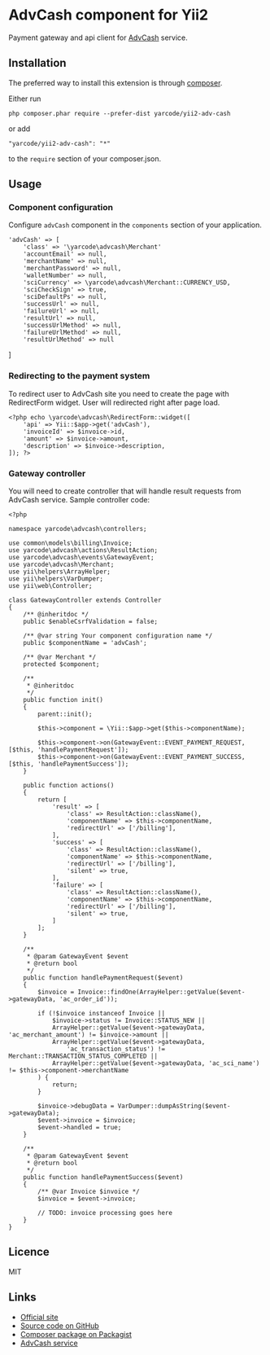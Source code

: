 # AdvCash component for Yii2 #

Payment gateway and api client for [AdvCash](http://yiidreamteam.com/link/adv-cash) service.

## Installation ##

The preferred way to install this extension is through [composer](http://getcomposer.org/download/).

Either run

    php composer.phar require --prefer-dist yarcode/yii2-adv-cash

or add

    "yarcode/yii2-adv-cash": "*"

to the `require` section of your composer.json.

## Usage ##

### Component configuration ###

Configure `advCash` component in the `components` section of your application.

    'advCash' => [
        'class' => '\yarcode\advcash\Merchant'
        'accountEmail' => null,
        'merchantName' => null,
        'merchantPassword' => null,
        'walletNumber' => null,
        'sciCurrency' => \yarcode\advcash\Merchant::CURRENCY_USD,
        'sciCheckSign' => true,
        'sciDefaultPs' => null,
        'successUrl' => null,
        'failureUrl' => null,
        'resultUrl' => null,
        'successUrlMethod' => null,
        'failureUrlMethod' => null,
        'resultUrlMethod' => null
   ]
    
### Redirecting to the payment system ###

To redirect user to AdvCash site you need to create the page with RedirectForm widget.
User will redirected right after page load.

    <?php echo \yarcode\advcash\RedirectForm::widget([
        'api' => Yii::$app->get('advCash'),
        'invoiceId' => $invoice->id,
        'amount' => $invoice->amount,
        'description' => $invoice->description,
    ]); ?>

### Gateway controller ###

You will need to create controller that will handle result requests from AdvCash service.
Sample controller code:

    <?php
    
    namespace yarcode\advcash\controllers;
    
    use common\models\billing\Invoice;
    use yarcode\advcash\actions\ResultAction;
    use yarcode\advcash\events\GatewayEvent;
    use yarcode\advcash\Merchant;
    use yii\helpers\ArrayHelper;
    use yii\helpers\VarDumper;
    use yii\web\Controller;
    
    class GatewayController extends Controller
    {
        /** @inheritdoc */
        public $enableCsrfValidation = false;
    
        /** @var string Your component configuration name */
        public $componentName = 'advCash';
    
        /** @var Merchant */
        protected $component;
    
        /**
         * @inheritdoc
         */
        public function init()
        {
            parent::init();
    
            $this->component = \Yii::$app->get($this->componentName);
    
            $this->component->on(GatewayEvent::EVENT_PAYMENT_REQUEST, [$this, 'handlePaymentRequest']);
            $this->component->on(GatewayEvent::EVENT_PAYMENT_SUCCESS, [$this, 'handlePaymentSuccess']);
        }
    
        public function actions()
        {
            return [
                'result' => [
                    'class' => ResultAction::className(),
                    'componentName' => $this->componentName,
                    'redirectUrl' => ['/billing'],
                ],
                'success' => [
                    'class' => ResultAction::className(),
                    'componentName' => $this->componentName,
                    'redirectUrl' => ['/billing'],
                    'silent' => true,
                ],
                'failure' => [
                    'class' => ResultAction::className(),
                    'componentName' => $this->componentName,
                    'redirectUrl' => ['/billing'],
                    'silent' => true,
                ]
            ];
        }
    
        /**
         * @param GatewayEvent $event
         * @return bool
         */
        public function handlePaymentRequest($event)
        {
            $invoice = Invoice::findOne(ArrayHelper::getValue($event->gatewayData, 'ac_order_id'));
    
            if (!$invoice instanceof Invoice ||
                $invoice->status != Invoice::STATUS_NEW ||
                ArrayHelper::getValue($event->gatewayData, 'ac_merchant_amount') != $invoice->amount ||
                ArrayHelper::getValue($event->gatewayData,
                    'ac_transaction_status') != Merchant::TRANSACTION_STATUS_COMPLETED ||
                ArrayHelper::getValue($event->gatewayData, 'ac_sci_name') != $this->component->merchantName
            ) {
                return;
            }
    
            $invoice->debugData = VarDumper::dumpAsString($event->gatewayData);
            $event->invoice = $invoice;
            $event->handled = true;
        }
    
        /**
         * @param GatewayEvent $event
         * @return bool
         */
        public function handlePaymentSuccess($event)
        {
            /** @var Invoice $invoice */
            $invoice = $event->invoice;
    
            // TODO: invoice processing goes here
        }
    }


## Licence ##

MIT
    
## Links ##

* [Official site](http://yiidreamteam.com/yii2/adv-cash)
* [Source code on GitHub](https://github.com/yarcode/yii2-adv-cash)
* [Composer package on Packagist](https://packagist.org/packages/yarcode/yii2-adv-cash)
* [AdvCash service](http://yiidreamteam.com/link/adv-cash)
